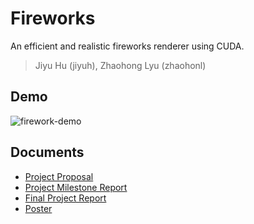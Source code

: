 # Fireworks

An efficient and realistic fireworks renderer using CUDA.

> Jiyu Hu (jiyuh), Zhaohong Lyu (zhaohonl)

## Demo

![firework-demo](./firework-demo.gif)

## Documents

- [Project Proposal](./project_proposal.pdf)
- [Project Milestone Report](./project_milestone_report.pdf)
- [Final Project Report](./final_project_report.pdf)
- [Poster](./poster.pdf)
